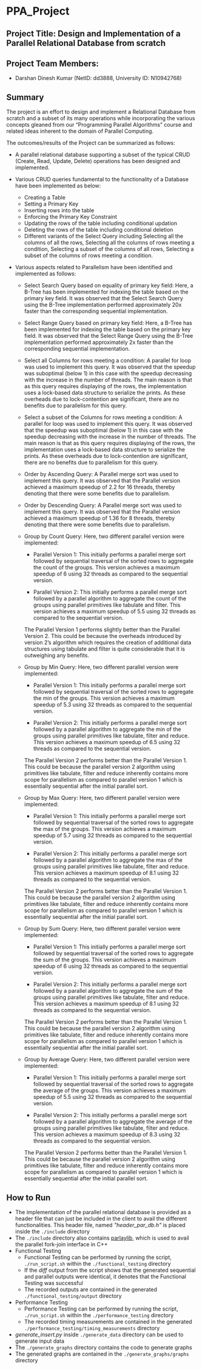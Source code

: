 # PPA_Project

## Project Title: Design and Implementation of a Parallel Relational Database from scratch

## Project Team Members: 
* Darshan Dinesh Kumar (NetID: dd3888, University ID: N10942768)

## Summary

The project is an effort to design and implement a Relational Database from scratch and a subset of its many operations while incorporating the various concepts gleaned from our “Programming Parallel Algorithms” course and related ideas inherent to the domain of Parallel Computing.

The outcomes/results of the Project can be summarized as follows:

*	A parallel relational database supporting a subset of the typical CRUD (Create, Read, Update, Delete) operations has been designed and implemented.

*	Various CRUD queries fundamental to the functionality of a Database have been implemented as below: 
    *	Creating a Table
    *	Setting a Primary Key
    *	Inserting rows into the table
    *	Enforcing the Primary Key Constraint
    *	Updating the rows of the table including conditional updation
    *	Deleting the rows of the table including conditional deletion
    *	Different variants of the Select Query including Selecting all the columns of all the rows, Selecting all the columns of rows meeting a condition, Selecting a subset of the columns of all rows,  Selecting a subset of the columns of rows meeting a condition.

*	Various aspects related to Parallelism have been identified and implemented as follows:

    *	Select Search Query based on equality of primary key field: Here, a B-Tree has been implemented for indexing the table based on the primary key field. It was observed that the Select Search Query using the B-Tree implementation performed approximately 20x faster than the corresponding sequential implementation.
    
    *	Select Range Query based on primary key field: Here, a B-Tree has been implemented for indexing the table based on the primary key field. It was observed that the Select Range Query using the B-Tree implementation performed approximately 2x faster than the corresponding sequential implementation.
    
    *	Select all Columns for rows meeting a condition: A parallel for loop was used to implement this query. It was observed that the speedup was suboptimal (below 1) in this case with the speedup decreasing with the increase in the number of threads. The main reason is that as this query requires displaying of the rows, the implementation uses a lock-based data structure to serialize the prints. As these overheads due to lock-contention are significant, there are no benefits due to parallelism for this query.
    
    *	Select a subset of the Columns for rows meeting a condition: A parallel for loop was used to implement this query. It was observed that the speedup was suboptimal (below 1) in this case with the speedup decreasing with the increase in the number of threads. The main reason is that as this query requires displaying of the rows, the implementation uses a lock-based data structure to serialize the prints. As these overheads due to lock-contention are significant, there are no benefits due to parallelism for this query.
    
    *	Order by Ascending Query: A Parallel merge sort was used to implement this query. It was observed that the Parallel version achieved a maximum speedup of 2.2 for 16 threads, thereby denoting that there were some benefits due to parallelism.
    
    *	Order by Descending Query: A Parallel merge sort was used to implement this query. It was observed that the Parallel version achieved a maximum speedup of 1.36 for 8 threads, thereby denoting that there were some benefits due to parallelism.
    
    *	Group by Count Query: Here, two different parallel version were implemented:
    
        *	Parallel Version 1: This initially performs a parallel merge sort followed by sequential traversal of the sorted rows to aggregate the count of the groups. This version achieves a maximum speedup of 6 using 32 threads as compared to the sequential version.
        
        *	Parallel Version 2: This initially performs a parallel merge sort followed by a parallel algorithm to aggregate the count of the groups using parallel primitives like tabulate and filter. This version achieves a maximum speedup of 5.5 using 32 threads as compared to the sequential version.
    
        The Parallel Version 1 performs slightly better than the Parallel Version 2. This could be because the overheads introduced by version 2’s algorithm which requires the creation of additional data structures using tabulate and filter is quite considerable that it is outweighing any benefits.
    
    *	Group by Min Query: Here, two different parallel version were implemented:
    
        *	Parallel Version 1: This initially performs a parallel merge sort followed by sequential traversal of the sorted rows to aggregate the min of the groups. This version achieves a maximum speedup of 5.3 using 32 threads as compared to the sequential version.
        
        *	Parallel Version 2: This initially performs a parallel merge sort followed by a parallel algorithm to aggregate the min of the groups using parallel primitives like tabulate, filter and reduce. This version achieves a maximum speedup of 6.5 using 32 threads as compared to the sequential version.
        
        The Parallel Version 2 performs better than the Parallel Version 1. This could be because the parallel version 2 algorithm using primitives like tabulate, filter and reduce inherently contains more scope for parallelism as compared to parallel version 1 which is essentially sequential after the initial parallel sort.
    
    *	Group by Max Query: Here, two different parallel version were implemented:
    
        *	Parallel Version 1: This initially performs a parallel merge sort followed by sequential traversal of the sorted rows to aggregate the max of the groups. This version achieves a maximum speedup of 5.7 using 32 threads as compared to the sequential version.
        
        *	Parallel Version 2: This initially performs a parallel merge sort followed by a parallel algorithm to aggregate the max of the groups using parallel primitives like tabulate, filter and reduce. This version achieves a maximum speedup of 8.1 using 32 threads as compared to the sequential version.
        
        The Parallel Version 2 performs better than the Parallel Version 1. This could be because the parallel version 2 algorithm using primitives like tabulate, filter and reduce inherently contains more scope for parallelism as compared to parallel version 1 which is essentially sequential after the initial parallel sort.
    
    *	Group by Sum Query: Here, two different parallel version were implemented:
    
        *	Parallel Version 1: This initially performs a parallel merge sort followed by sequential traversal of the sorted rows to aggregate the sum of the groups. This version achieves a maximum speedup of 6 using 32 threads as compared to the sequential version.
        
        *	Parallel Version 2: This initially performs a parallel merge sort followed by a parallel algorithm to aggregate the sum of the groups using parallel primitives like tabulate, filter and reduce. This version achieves a maximum speedup of 8.1 using 32 threads as compared to the sequential version.
        
        The Parallel Version 2 performs better than the Parallel Version 1. This could be because the parallel version 2 algorithm using primitives like tabulate, filter and reduce inherently contains more scope for parallelism as compared to parallel version 1 which is essentially sequential after the initial parallel sort.
    
    *	Group by Average Query: Here, two different parallel version were implemented:
    
        *	Parallel Version 1: This initially performs a parallel merge sort followed by sequential traversal of the sorted rows to aggregate the average of the groups. This version achieves a maximum speedup of 5.5 using 32 threads as compared to the sequential version.
        
        *	Parallel Version 2: This initially performs a parallel merge sort followed by a parallel algorithm to aggregate the average of the groups using parallel primitives like tabulate, filter and reduce. This version achieves a maximum speedup of 8.3 using 32 threads as compared to the sequential version.
        
        The Parallel Version 2 performs better than the Parallel Version 1. This could be because the parallel version 2 algorithm using primitives like tabulate, filter and reduce inherently contains more scope for parallelism as compared to parallel version 1 which is essentially sequential after the initial parallel sort.

## How to Run

* The implementation of the parallel relational database is provided as a header file that can just be included in the client to avail the different functionalities. This header file, named _"header_par_db.h"_ is placed inside the ```./include``` directory
* The ```./include``` directory also contains [parlaylib](https://github.com/cmuparlay/parlaylib), which is used to avail the parallel fork-join interface in C++
* Functional Testing
    * Functional Testing can be performed by running the script, ```./run_script.sh``` within the ```./functional_testing``` directory
    * If the _diff_ output from the script shows that the generated sequential and parallel outputs were identical, it denotes that the Functional Testing was successful
    * The recorded outputs are contained in the generated ```./functional_testing/output``` directory
* Performance Testing
    * Performance Testing can be performed by running the script, ```./run_script.sh``` within the ```./performance_testing``` directory
    * The recorded timing measurements are contained in the generated ```./performance_testing/timing_measurements``` directory
* *generate_insert.py* inside ```./generate_data``` directory can be used to generate input data
* The ```./generate_graphs``` directory contains the code to generate graphs
* The generated graphs are contained in the ```./generate_graphs/graphs``` directory


